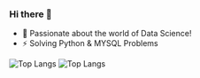 ### Hi there 👋
- 🌱 Passionate about the world of Data Science!
- ⚡ Solving Python & MYSQL Problems
<!--
**yzcalp/yzcalp** is a ✨ _special_ ✨ repository because its `README.md` (this file) appears on your GitHub profile.

Here are some ideas to get you started:

- 🔭 I’m currently working on ...
- 🌱 I’m currently learning ...
- 💬 Ask me about ...
- 📫 How to reach me: ...
- ⚡ Fun fact: ...
-->

![Top Langs](https://github-readme-stats.vercel.app/api/top-langs/?username=yzcalp&layout=compact)
![Top Langs](https://github-readme-stats.vercel.app/api/top-langs/?username=yzcalp&layout=compact)
